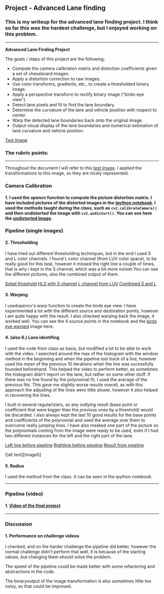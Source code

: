 ## Project - Advanced Lane finding

### This is my writeup for the advanced lane finding project. I think so far this was the hardest challenge, but I enjoyed working on this problem.

---

**Advanced Lane Finding Project**

The goals / steps of this project are the following:

* Compute the camera calibration matrix and distortion coefficients given a set of chessboard images.
* Apply a distortion correction to raw images.
* Use color transforms, gradients, etc., to create a thresholded binary image.
* Apply a perspective transform to rectify binary image ("birds-eye view").
* Detect lane pixels and fit to find the lane boundary.
* Determine the curvature of the lane and vehicle position with respect to center.
* Warp the detected lane boundaries back onto the original image.
* Output visual display of the lane boundaries and numerical estimation of lane curvature and vehicle position.

[//]: # (Image References)
[Test Image](./test_images/test5.jpg)

### The rubric points: 

---
Throughout the document I will refer to this [test Image](./test_images/test5.jpg). I applied the transformations to this image, so they are nicely represented. 

### Camera Calibration

#### 1. I used the opencv function to compute the picture distortion matrix. I have included pictures of the distorted images in the [ipython notebook](./solutions/solution.ipynb). I used the methods taught during the class, such as `cv2.calibrateCamera()` and then undistorted the image with `cv2.undistort()`. You can see here the [undistorted Image](./output_images/undistorted.jpg).

### Pipeline (single images)

#### 2. Thresholding

I have tried out different thresholding techniques, but in the end I used S and L color channels. I found L color channel (from LUV color space), to be really good for this task, however it missed the right line a couple of times, that is why I kept in the S channel, which was a bit more noisier.You can see the different pictures, also the combined output of them. 

[Sobel threshold](./output_images/abs_sobel_mag.jpg)
[HLS with S channel](./output_images/s_channel_binary.jpg)
[L channel from LUV](./output_images/l_binary.jpg)
[Combined S and L](./output_images/combined_binary.jpg)

#### 3. Warping

I usedopencv's warp function to create the birds eye view. I have experimented a lot with the different source and destination points, however I am quite happy with the result. I also checked warping back the image, it worked well. You can see the 4 source points in the notebook and the [birds eye warped](./output_images/birds.jpg) image here. 


#### 4. (also 6.) Lane identifing 

I used the code from class as basis, but modified a lot to be able to work with the video. I searched around the max of the histogram with the window method in the beginning and when the pipeline lost track of a line, however used the mean of the previous 10 iterations when the line was sucessfully founded beforehand. This helped the video to perform better, as sometimes the histogram didn't report on the lane, but rather on some other stuff. If there was no line found by the polynomial fit, I used the average of the previous fits. This gave me slightly worse results overall, as with this approach the adjusting of the lines were little slower, however it also helped in recovering the lines.

I built in several regulariziers, so any outlying result (base point or coefficient that were bigger than the previous ones by a threshold) would  be discarded. I also always kept the last 10 good results for the base points and coefficients of the polynomial and used the average over them to overcome really jumping lines. I have also masked one part of the picture so the polynomials coming from the image were ready to be used, even if I had two different instances for the left and the right part of the lane.


[Left line before pipeline](./output_images/leftline.jpg)
[Rightline before pipeline](./output_images/rightline.jpg)
[Result from pipeline](./output_images/result.jpg)

![alt text][image5]

#### 5. Radius

I used the method from the class. It can be seen in the ipython notebook.


---

### Pipeline (video)

#### 1. [Video of the final project](./output_images/proj_video_o.mp4)


---

### Discussion

#### 1. Performance on challenge videos

I checked, and on the harder challenge the pipeline did better, however the normal challenge didn't perform that well. It is because  of the starting values, but changing them should solve the problem. 

The speed of the pipeline could be made better with some refactoring and abstractions in the code.

The binaryoutput of the image transformation is also sometimes little too noisy, so that could be improved.
